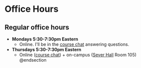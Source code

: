 # Office Hours

## Regular office hours
+ __Mondays 5:30-7:30pm Eastern__
    + Online. I'll be in the [course chat](http://chat.dwa15.com) answering questions.
+ __Thursdays 5:30-7:30pm Eastern__
    + Online ([course chat](http://chat.dwa15.com)) + on-campus ([Sever Hall](https://www.google.com/maps/place/Sever+Hall,+Cambridge,+MA+02138/data=!4m2!3m1!1s0x89e37743869ba359:0x24a98fb38ab8533a?sa=X&ved=0ahUKEwjNy7WMlYzWAhUL74MKHeHDCRgQ8gEIiwEwDw) Room 105)
@endsection

